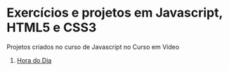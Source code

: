 # Exercícios e projetos em Javascript, HTML5 e CSS3
 Projetos criados no curso de Javascript no Curso em Vídeo
 <ol start="1">
    <li><a href="https://vanessacml.github.io/projeto-hora/modelo.html">Hora do Dia</a>
 
